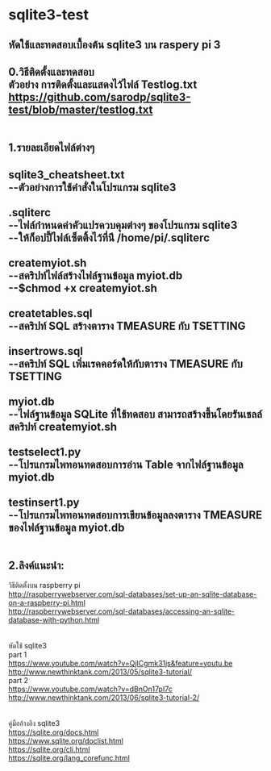 # sqlite3-test
หัดใช้และทดสอบเบื้องต้น sqlite3 บน raspery pi 3  
----  
0.วิธีติดตั้งและทดสอบ  
  ตัวอย่าง การติดตั้งและแสดงไว้ไฟล์ Testlog.txt  
  https://github.com/sarodp/sqlite3-test/blob/master/testlog.txt  
<br><br>
1.รายละเอียดไฟล์ต่างๆ  
----  
sqlite3_cheatsheet.txt  
--ตัวอย่างการใช้คำสั่งในโปรแกรม sqlite3   
<br>
.sqliterc  
--ไฟล์กำหนดค่าคัวแปรควบคุมต่างๆ ของโปรแกรม sqlite3  
--ให้ก็อปปี้ไฟล์เซ็ตติ้งไว้ที่น่ี /home/pi/.sqliterc  
<br>
createmyiot.sh  
--สคริปท์ไฟล์สร้างไฟล์ฐานข้อมูล myiot.db  
--$chmod +x createmyiot.sh  
<br>
createtables.sql    
--สคริปท์ SQL สร้างตาราง TMEASURE กับ TSETTING  
<br>
insertrows.sql  
--สคริปท์ SQL เพิ่มเรคคอร์ดให้กับตาราง TMEASURE กับ TSETTING  
<br>
myiot.db  
--ไฟล์ฐานข้อมูล SQLite ที่ใช้ทดสอบ สามารถสร้างขึ้นโดยรันเชลล์สคริปท์ createmyiot.sh  
<br>
testselect1.py  
--โปรแกรมไพทอนทดสอบการอ่าน Table จากไฟล์ฐานข้อมูล myiot.db  
<br>
testinsert1.py  
--โปรแกรมไพทอนทดสอบการเขียนข้อมูลลงตาราง TMEASURE ของไฟล์ฐานข้อมูล myiot.db  
<br><br>
2.ลิงค์แนะนำ:  
----  
วิธีติดตั้งบน raspberry pi  
http://raspberrywebserver.com/sql-databases/set-up-an-sqlite-database-on-a-raspberry-pi.html  
http://raspberrywebserver.com/sql-databases/accessing-an-sqlite-database-with-python.html  
<br><br>
หัดใช้ sqlite3  
part 1  
https://www.youtube.com/watch?v=QjICgmk31js&feature=youtu.be  
http://www.newthinktank.com/2013/05/sqlite3-tutorial/  
part 2  
https://www.youtube.com/watch?v=dBnOn17pI7c  
http://www.newthinktank.com/2013/06/sqlite3-tutorial-2/  
<br><br>
คู่มืออ้างอิง sqlite3  
https://sqlite.org/docs.html  
https://www.sqlite.org/doclist.html  
https://sqlite.org/cli.html  
https://sqlite.org/lang_corefunc.html  
<br><br>
